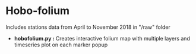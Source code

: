 # Hobo-folium
Includes stations data from April to November 2018 in "/raw" folder

- **hobofolium.py :** Creates interactive folium map with multiple layers and timeseries plot on each marker popup
